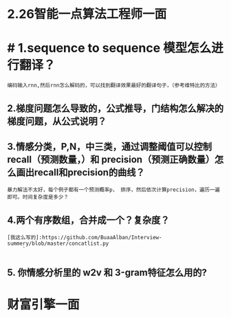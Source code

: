 # 2.26智能一点算法工程师一面
# # 1.sequence to sequence 模型怎么进行翻译？
    编码输入rnn,然后rnn怎么解码的，可以找到翻译效果最好的翻译句子，（参考维特比的方法）
    
##  2.梯度问题怎么导致的，公式推导，门结构怎么解决的梯度问题，从公式说明？
  
 ## 3.情感分类，P,N，中三类，通过调整阈值可以控制recall（预测数量，）和 precision（预测正确数量）怎么画出recall和precision的曲线？
  
    暴力解法不太好，每个例子都有一个预测概率p， 排序，然后依次计算precision，遍历一遍即可。时间复杂度是多少？
    
##  4.两个有序数组，合并成一个？复杂度？
    [我这么写的]:https://github.com/BuaaAlban/Interview-summery/blob/master/concatlist.py
         `
 ##   5. 你情感分析里的 w2v 和 3-gram特征怎么用的?
    
# 财富引擎一面
  
    
